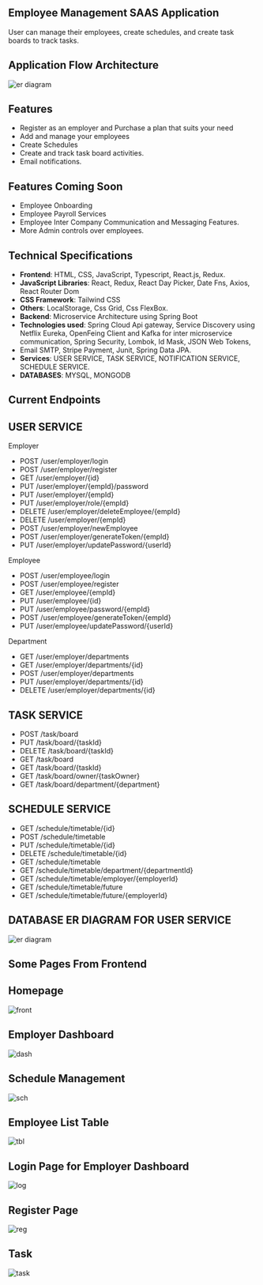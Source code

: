 ## Employee Management SAAS Application

User can manage their employees, create schedules, and create task boards to track tasks.

## Application Flow Architecture

![er diagram](images/EMS-Application-Flow.jpg)

## Features

- Register as an employer and Purchase a plan that suits your need
- Add and manage your employees
- Create Schedules
- Create and track task board activities.
- Email notifications.

## Features Coming Soon

- Employee Onboarding
- Employee Payroll Services
- Employee Inter Company Communication and Messaging Features.
- More Admin controls over employees.

## Technical Specifications

- **Frontend**: HTML, CSS, JavaScript, Typescript, React.js, Redux.
- **JavaScript Libraries**: React, Redux, React Day Picker, Date Fns, Axios, React Router Dom
- **CSS Framework**: Tailwind CSS
- **Others**: LocalStorage, Css Grid, Css FlexBox.
- **Backend**: Microservice Architecture using Spring Boot
- **Technologies used**: Spring Cloud Api gateway, Service Discovery using Netflix Eureka, OpenFeing Client and Kafka for inter microservice communication, Spring Security, Lombok, Id Mask, JSON Web Tokens,
- Email SMTP, Stripe Payment, Junit, Spring Data JPA.
- **Services**: USER SERVICE, TASK SERVICE, NOTIFICATION SERVICE, SCHEDULE SERVICE.
- **DATABASES**: MYSQL, MONGODB

## Current Endpoints

## USER SERVICE

Employer

- POST /user/employer/login
- POST /user/employer/register
- GET /user/employer/{id}
- PUT /user/employer/{empId}/password
- PUT /user/employer/{empId}
- PUT /user/employer/role/{empId}
- DELETE /user/employer/deleteEmployee/{empId}
- DELETE /user/employer/{empId}
- POST /user/employer/newEmployee
- POST /user/employer/generateToken/{empId}
- PUT /user/employer/updatePassword/{userId}

Employee

- POST /user/employee/login
- POST /user/employee/register
- GET /user/employee/{empId}
- PUT /user/employee/{id}
- PUT /user/employee/password/{empId}
- POST /user/employee/generateToken/{empId}
- PUT /user/employee/updatePassword/{userId}

Department

- GET /user/employer/departments
- GET /user/employer/departments/{id}
- POST /user/employer/departments
- PUT /user/employer/departments/{id}
- DELETE /user/employer/departments/{id}

## TASK SERVICE

- POST /task/board
- PUT /task/board/{taskId}
- DELETE /task/board/{taskId}
- GET /task/board
- GET /task/board/{taskId}
- GET /task/board/owner/{taskOwner}
- GET /task/board/department/{department}

## SCHEDULE SERVICE

- GET /schedule/timetable/{id}
- POST /schedule/timetable
- PUT /schedule/timetable/{id}
- DELETE /schedule/timetable/{id}
- GET /schedule/timetable
- GET /schedule/timetable/department/{departmentId}
- GET /schedule/timetable/employer/{employerId}
- GET /schedule/timetable/future
- GET /schedule/timetable/future/{employerId}

## DATABASE ER DIAGRAM FOR USER SERVICE

![er diagram](images/User-Service-ER-Diagram.png)

## Some Pages From Frontend

## Homepage

![front](images/frontend.png)

## Employer Dashboard

![dash](images/employer-dashboard.png)

## Schedule Management

![sch](images/schedule.png)

## Employee List Table

![tbl](images/table.png)

## Login Page for Employer Dashboard

![log](images/login.png)

## Register Page

![reg](images/register.png)

## Task

![task](images/task.png)
